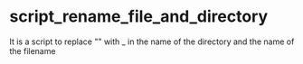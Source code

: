 # script_rename_file_and_directory
It is a script to replace "" with _ in the name of the directory and the name of the filename
